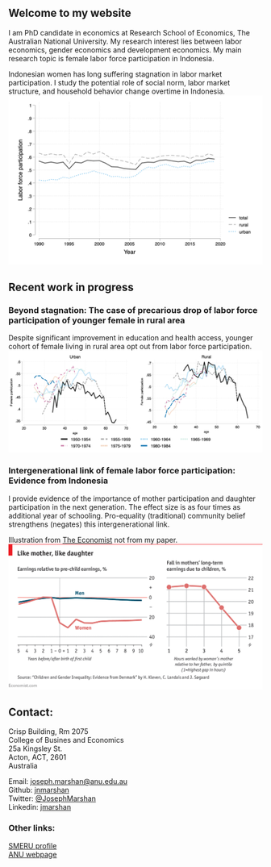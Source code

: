 ## Welcome to my website

I am PhD candidate in economics at Research School of Economics, The Australian National University. My research interest lies between labor economics, gender economics and development economics. My main research topic is female labor force participation in Indonesia.

Indonesian women has long suffering stagnation in labor market participation. I study the potential role of social norm, labor market structure, and household behavior change overtime in Indonesia.  
![flfptrends](pics/Figure1a.png)

## Recent work in progress 
### Beyond stagnation: The case of precarious drop of labor force participation of younger female in rural area
Despite significant improvement in education and health access, younger cohort of female living in rural area opt out from labor force participation.  
![flfpcohorts](pics/figflp.png)

### Intergenerational link of female labor force participation: Evidence from Indonesia
I provide evidence of the importance of mother participation and daughter participation in the next generation. The effect size is as four times as additional year of schooling. Pro-equality (traditional) community belief strengthens (negates) this intergenerational link.

Illustration from [The Economist](https://www.economist.com/graphic-detail/2018/01/26/the-roots-of-the-gender-pay-gap-lie-in-childhood) not from my paper. 
![intergen](pics/likemom.png)

## Contact:
Crisp Building, Rm 2075  
College of Busines and Economics  
25a Kingsley St.  
Acton, ACT, 2601  
Australia

Email: joseph.marshan@anu.edu.au  
Github: [jnmarshan](https://github.com/jnmarshan/jnmarshan.github.io)  
Twitter: [@JosephMarshan](https://twitter.com/JosephMarshan)  
Linkedin: [jmarshan](https://www.linkedin.com/in/jmarshan/)

### Other links:
[SMERU profile](https://www.smeru.or.id/en/content/joseph-natanael-marshan)   
[ANU webpage](https://www.cbe.anu.edu.au/about/staff-directory/?profile=Joseph-Marshan)
